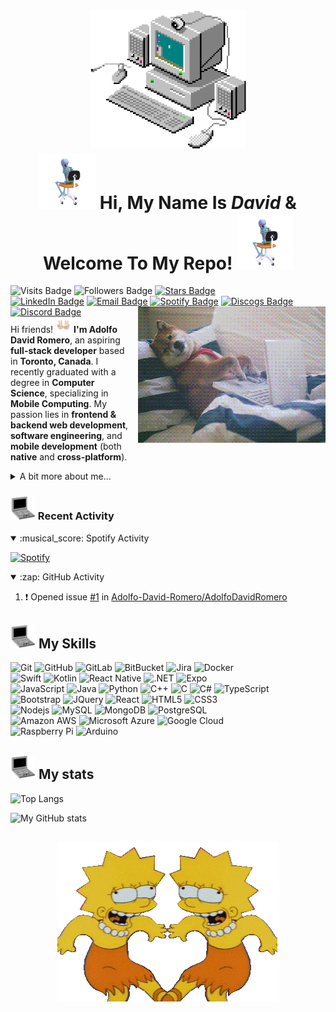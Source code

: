 <h1 align="center">
    <img src="https://github.com/Adolfo-David-Romero/Adolfo-David-Romero/blob/main/assets/pixel-desktop.gif" width="250">
    <br>
    <img src="https://github.com/Adolfo-David-Romero/Adolfo-David-Romero/blob/main/assets/thinky-skeleton.gif" width="90">
    Hi, My Name Is <i>David</i> & Welcome To My Repo!
    <img src="https://github.com/Adolfo-David-Romero/Adolfo-David-Romero/blob/main/assets/thinky-skeleton.gif" width="90">
</h1>

<p>
    <!--Git Stat Badges-->
    <a target="_blank"><img src="https://visitor-badge.laobi.icu/badge?page_id=Adolfo-David-Romero.Adolfo-David-Romero" alt="Visits Badge"></a>
    <a target="_blank"><img src="https://img.shields.io/github/followers/Adolfo-David-Romero?style=social" alt="Followers Badge"></a>
    <a href="https://github.com/Adolfo-David-Romero/Adolfo-David-Romero/stargazers" target="_blank"><img src="https://img.shields.io/github/stars/Adolfo-David-Romero/Adolfo-David-Romero?style=social" alt="Stars Badge"></a>
    <br>
    <!--Contact + Socials Badges-->
    <a href="https://www.linkedin.com/in/Adolfo-David-Romero" target="_blank"><img src="https://img.shields.io/badge/LinkedIn-Adolfo_David_Romero-blue?logo=linkedin&logoColor=white" alt="LinkedIn Badge"></a>
    <a href="mailto:a.davidromero@icloud.com"><img src="https://img.shields.io/badge/Email-red?logo=gmail&logoColor=white" alt="Email Badge"></a>
    <a href="https://open.spotify.com/user/dankhill_" target="_blank" rel="noopener noreferrer"><img src="https://img.shields.io/badge/-Spotify-1DB954?logo=spotify&logoColor=white" alt="Spotify Badge"></a>
    <a href="https://www.discogs.com/user/MangoMero" target="_blank"><img src="https://img.shields.io/badge/Discogs-white?logo=discogs&logoColor=black" alt="Discogs Badge"></a>
    <a href="https://discordapp.com/users/o621081720396972052" target="_blank"><img src="https://img.shields.io/badge/Discord-blue?logo=discord&logoColor=black" alt="Discord Badge"></a>
<img src="https://github.com/Adolfo-David-Romero/Adolfo-David-Romero/blob/main/assets/coding-shiba.gif" 
         alt="Coding Shiba" 
         width="300" 
         align="right"
         style="margin-left: 15px;"><br>
Hi friends! <img src="https://github.com/Adolfo-David-Romero/Adolfo-David-Romero/blob/main/assets/peace-hands.gif" width="25" height="25"> <strong>I'm Adolfo David Romero</strong>, an aspiring <strong>full-stack developer</strong> based in <strong>Toronto, Canada</strong>. I recently graduated with a degree in <strong>Computer Science</strong>, specializing in <strong>Mobile Computing</strong>. My passion lies in <strong>frontend & backend web development</strong>, <strong>software engineering</strong>, and <strong>mobile development</strong> (both <strong>native</strong> and <strong>cross-platform</strong>). <br>
<details>
    <summary>A bit more about me...</summary>
<br>Outside of coding, I'm a multi-instrumentalist musician with a love for all kinds of music — you’ll probably find me in line for upcoming concerts (because the front row is always worth it!). I also enjoy diving into literature and sci-fi/fantasy books, so if you have any great recommendations, send them my way! 🙌📚</p>
<img src="https://github.com/Adolfo-David-Romero/Adolfo-David-Romero/blob/main/assets/interstellar-5555.gif"></details>

<h3><img src="https://github.com/Adolfo-David-Romero/Adolfo-David-Romero/blob/main/assets/retro-laptop.gif" width="40"> Recent Activity</h3>

<details open>
  <summary>:musical_score: Spotify Activity</summary>
    
  [![Spotify](https://spotify-now-playing-adolfo-david-romeros-projects.vercel.app/api/spotify?background_color=0d1117&border_color=ffffff)](https://open.spotify.com/user/dankhill_)
  
</details>

<details open>
  <summary>:zap: GitHub Activity</summary>
    
<!--START_SECTION:activity-->
1. ❗ Opened issue [#1](https://github.com/Adolfo-David-Romero/AdolfoDavidRomero/issues/1) in [Adolfo-David-Romero/AdolfoDavidRomero](https://github.com/Adolfo-David-Romero/AdolfoDavidRomero)
<!--END_SECTION:activity-->

</details>

<h2><img src="https://github.com/Adolfo-David-Romero/Adolfo-David-Romero/blob/main/assets/retro-laptop.gif" width="40"> My Skills</h2>

![Git](https://img.shields.io/badge/-Git-black?style=flat-square&logo=git)
![GitHub](https://img.shields.io/badge/-GitHub-181717?style=flat-square&logo=github)
![GitLab](https://img.shields.io/badge/-GitLab-FCA121?style=flat-square&logo=gitlab)
![BitBucket](https://img.shields.io/badge/-BitBucket-darkblue?style=flat-square&logo=bitbucket)
![Jira](https://img.shields.io/badge/Jira-blue?style=flat-square&logo=jirasoftware)
![Docker](https://img.shields.io/badge/-Docker-black?style=flat-square&logo=docker)
<br>
![Swift](https://img.shields.io/badge/-Swift-black?style=flat-square&logo=swift)
![Kotlin](https://img.shields.io/badge/-Kotlin-black?style=flat-square&logo=kotlin)
![React Native](https://img.shields.io/badge/-React_Native-black?style=flat-square&logo=react)
![.NET](https://img.shields.io/badge/-.NET-purple?style=flat-square&logo=.net)
![Expo](https://img.shields.io/badge/-Expo-red?style=flat-square&logo=expo)
<br>
![JavaScript](https://img.shields.io/badge/-JavaScript-black?style=flat-square&logo=javascript)
![Java](https://img.shields.io/badge/-Java-E34A86?style=flat-square&logo=java)
![Python](https://img.shields.io/badge/-Python-black?style=flat-square&logo=Python)
![C++](https://img.shields.io/badge/-C++-00599C?style=flat-square&logo=c++)
![C](https://img.shields.io/badge/-C-00599C?style=flat-square&logo=c)
![C#](https://img.shields.io/badge/-CSharp-00599C?style=flat-square)
![TypeScript](https://img.shields.io/badge/-TypeScript-00599C?style=flat-square&logo=typescript)
<br>
![Bootstrap](https://img.shields.io/badge/-Bootstrap-007ACC?style=flat-square&logo=bootstrap)
![JQuery](https://img.shields.io/badge/-JQuery-00599C?style=flat-square&logo=JQuery)
![React](https://img.shields.io/badge/-React-black?style=flat-square&logo=react)
![HTML5](https://img.shields.io/badge/-HTML5-E34F26?style=flat-square&logo=html5&logoColor=white)
![CSS3](https://img.shields.io/badge/-CSS3-1572B6?style=flat-square&logo=css3)
<br>
![Nodejs](https://img.shields.io/badge/-Nodejs-black?style=flat-square&logo=Node.js)
![MySQL](https://img.shields.io/badge/-MySQL-black?style=flat-square&logo=mysql)
![MongoDB](https://img.shields.io/badge/-MongoDB-black?style=flat-square&logo=mongodb)
![PostgreSQL](https://img.shields.io/badge/-PostgreSQL-green?style=flat-square&logo=postgresql)
<br>
![Amazon AWS](https://img.shields.io/badge/Amazon%20AWS-darkblue?style=flat-square&logo=amazonwebservices)
![Microsoft Azure](https://img.shields.io/badge/Microsoft%20Azure-orange?style=flat-square&logo=microsoft-azure)
![Google Cloud](https://img.shields.io/badge/Google%20Cloud-white?style=flat-square&logo=googlecloud)
<br>
![Raspberry Pi](https://img.shields.io/badge/-Raspberry%20Pi-C51A4A?style=flat-square&logo=Raspberry-Pi)
![Arduino](https://img.shields.io/badge/-Arduino-teal?style=flat-square&logo=Arduino)

<h2><img src="https://github.com/Adolfo-David-Romero/Adolfo-David-Romero/blob/main/assets/retro-laptop.gif" width="40"> My stats</h2>

![Top Langs](https://github-readme-stats.vercel.app/api/top-langs/?username=adolfo-david-romero&hide_progress=true&theme=radical)

![My GitHub stats](https://github-readme-stats.vercel.app/api?username=Adolfo-David-Romero&show_icons=true&theme=radical) 

<h2 align="center"><img src="https://github.com/Adolfo-David-Romero/Adolfo-David-Romero/blob/main/assets/trippy-lisa.gif"></h2>

